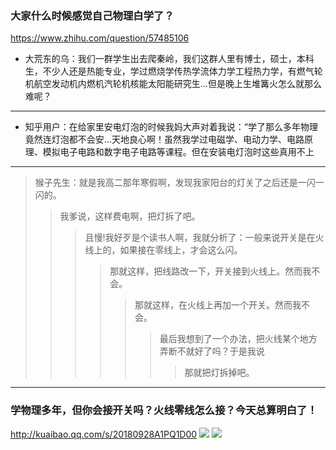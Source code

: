 ### 大家什么时候感觉自己物理白学了？
https://www.zhihu.com/question/57485106
- 大荒东的乌：我们一群学生出去爬秦岭，我们这群人里有博士，硕士，本科生，不少人还是热能专业，学过燃烧学传热学流体力学工程热力学，有燃气轮机航空发动机内燃机汽轮机核能太阳能研究生…但是晚上生堆篝火怎么就那么难呢？
---
- 知乎用户：在给家里安电灯泡的时候我妈大声对着我说：“学了那么多年物理竟然连灯泡都不会安…天地良心啊！虽然我学过电磁学、电动力学、电路原理、模拟电子电路和数字电子电路等课程。但在安装电灯泡时这些真用不上
---
>猴子先生：就是我高二那年寒假啊，发现我家阳台的灯关了之后还是一闪一闪的。
>>我爹说，这样费电啊，把灯拆了吧。
>>>且慢!我好歹是个读书人啊，我就分析了：一般来说开关是在火线上的，如果接在零线上，才会这么闪。
>>>>那就这样，把线路改一下，开关接到火线上。然而我不会。
>>>>>那就这样，在火线上再加一个开关。然而我不会。
>>>>>>最后我想到了一个办法，把火线某个地方弄断不就好了吗？于是我说
>>>>>>>那就把灯拆掉吧。
---
### 学物理多年，但你会接开关吗？火线零线怎么接？今天总算明白了！
http://kuaibao.qq.com/s/20180928A1PQ1D00
![](http://inews.gtimg.com/newsapp_match/0/5522434816/0)
![](http://inews.gtimg.com/newsapp_match/0/5522434558/0)